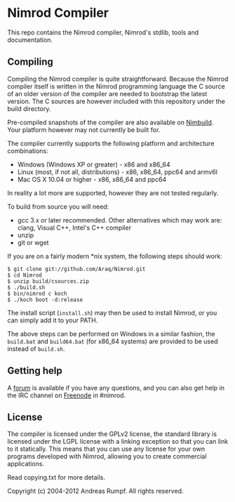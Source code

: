 # Nimrod Compiler
This repo contains the Nimrod compiler, Nimrod's stdlib, tools and documentation.

## Compiling
Compiling the Nimrod compiler is quite straightforward. Because
the Nimrod compiler itself is written in the Nimrod programming language
the C source of an older version of the compiler are needed to bootstrap the
latest version. The C sources are however included with this repository under
the build directory.

Pre-compiled snapshots of the compiler are also available on
[Nimbuild](http://build.nimrod-code.org/). Your platform however may not currently
be built for.

The compiler currently supports the following platform and architecture combinations:
  
  * Windows (Windows XP or greater) - x86 and x86_64
  * Linux (most, if not all, distributions) - x86, x86_64, ppc64 and armv6l
  * Mac OS X 10.04 or higher - x86, x86_64 and ppc64
  
In reality a lot more are supported, however they are not tested regularly.

To build from source you will need:

  * gcc 3.x or later recommended. Other alternatives which may work
    are: clang, Visual C++, Intel's C++ compiler
  * unzip
  * git or wget

If you are on a fairly modern *nix system, the following steps should work:

```
$ git clone git://github.com/Araq/Nimrod.git
$ cd Nimrod
$ unzip build/csources.zip
$ ./build.sh
$ bin/nimrod c koch
$ ./koch boot -d:release
```

The install script (``install.sh``) may then be used to install Nimrod, or you
can simply add it to your PATH.

The above steps can be performed on Windows in a similar fashion, the
``build.bat`` and ``build64.bat`` (for x86_64 systems) are provided to be used
instead of ``build.sh``.

## Getting help
A [forum](http://forum.nimrod-code.org/) is available if you have any questions,
and you can also get help in the IRC channel on [Freenode](irc://irc.freenode.net/nimrod) in #nimrod.

## License
The compiler is licensed under the GPLv2 license, the standard library is
licensed under the LGPL license with a linking exception so that you can link
to it statically. This means that you can use any license for your own programs 
developed with Nimrod, allowing you to create commercial applications.

Read copying.txt for more details.

Copyright (c) 2004-2012 Andreas Rumpf.
All rights reserved.